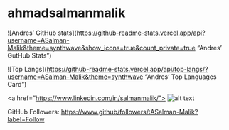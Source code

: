 # ahmadsalmanmalik

![Andres’ GitHub stats](https://github-readme-stats.vercel.app/api?username=ASalman-Malik&theme=synthwave&show_icons=true&count_private=true “Andres’ GutHub Stats”)

![Top Langs](https://github-readme-stats.vercel.app/api/top-langs/?username=ASalman-Malik&theme=synthwave “Andres’ Top Languages Card”)


<a href=”https://www.linkedin.com/in/salmanmalik/"> ![alt text](https://img.shields.io/badge/-LinkedIn-0e76a8?style=plastic&logo=linkedIn)</a>

                                                  
 GitHub Followers:  https://www.github/followers/:ASalman-Malik?label=Follow
